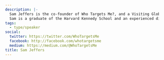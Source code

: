 ```yaml
---
description: |-
  Sam Jeffers is the co-founder of Who Targets Me?, and a Visiting Global Fellow at the Ryerson Leadership Lab, an action-oriented think tank building new leadership to tackle some of our most pressing challenges related to education, the environment, and democracy.
  Sam is a graduate of the Harvard Kennedy School and an experienced digital strategist who ran campaigns across Europe as Managing Director of Blue State Digital's UK office (the agency that helped elect President Obama in 2008 and 2012). He currently consults for clients including the City of London, and the United Kingdom's largest trade union.
tags:
  - type/speaker
social:
  twitter: https://twitter.com/WhoTargetsMe
  facebook: http://facebook.com/whotargetsme
  medium: https://medium.com/@WhoTargetsMe
title: Sam Jeffers
---
```

